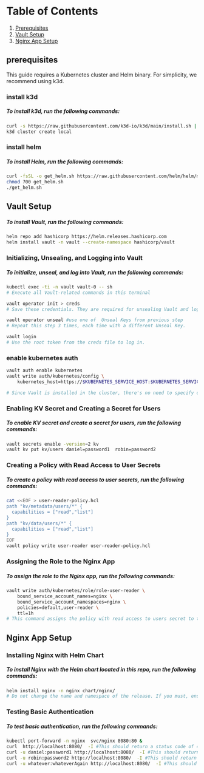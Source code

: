 # Table of Contents
1. [Prerequisites](#prerequisites)
2. [Vault Setup](#vault-setup)
3. [Nginx App Setup](#nginx-app-setup)

## prerequisites
This guide requires a Kubernetes cluster and Helm binary. For simplicity, we recommend using k3d.
### install k3d
##### To install k3d, run the following commands:
```sh
curl -s https://raw.githubusercontent.com/k3d-io/k3d/main/install.sh | bash
k3d cluster create local
```
### install helm
##### To install Helm, run the following commands:
```sh
curl -fsSL -o get_helm.sh https://raw.githubusercontent.com/helm/helm/main/scripts/get-helm-3
chmod 700 get_helm.sh
./get_helm.sh
```

## Vault Setup

##### To install Vault, run the following commands:
```bash
helm repo add hashicorp https://helm.releases.hashicorp.com
helm install vault -n vault --create-namespace hashicorp/vault
```
### Initializing, Unsealing, and Logging into Vault
##### To initialize, unseal, and log into Vault, run the following commands:
```bash
kubectl exec -ti -n vault vault-0 -- sh
# Execute all Vault-related commands in this terminal

vault operator init > creds
# Save these credentials. They are required for unsealing Vault and logging in.

vault operator unseal #use one of  Unseal Keys from previous step
# Repeat this step 3 times, each time with a different Unseal Key.

vault login
# Use the root token from the creds file to log in.
```
### enable kubernetes auth
```bash
vault auth enable kubernetes
vault write auth/kubernetes/config \
    kubernetes_host=https://$KUBERNETES_SERVICE_HOST:$KUBERNETES_SERVICE_PORT

# Since Vault is installed in the cluster, there's no need to specify other parameters. Vault can read them from its serviceAccount.
```
### Enabling KV Secret and Creating a Secret for Users
##### To enable KV secret and create a secret for users, run the following commands:
```bash
vault secrets enable -version=2 kv
vault kv put kv/users daniel=password1  robin=password2
```
### Creating a Policy with Read Access to User Secrets
##### To create a policy with read access to user secrets, run the following commands:
```bash
cat <<EOF > user-reader-policy.hcl 
path "kv/metadata/users/*" {
  capabilities = ["read","list"]
}
path "kv/data/users/*" {
  capabilities = ["read","list"]
}
EOF
vault policy write user-reader user-reader-policy.hcl
```
### Assigning the Role to the Nginx App
##### To assign the role to the Nginx app, run the following commands:
```bash
vault write auth/kubernetes/role/role-user-reader \
    bound_service_account_names=nginx \
    bound_service_account_namespaces=nginx \
    policies=default,user-reader \
    ttl=1h
# This command assigns the policy with read access to users secret to the Nginx app's serviceAccount.
```

## Nginx App Setup

### Installing Nginx with Helm Chart
##### To install Nginx with the Helm chart located in this repo, run the following commands:
```bash
helm install nginx -n nginx chart/nginx/
# Do not change the name and namespace of the release. If you must, ensure to update other parts like the role in Vault (previous step).
```
### Testing Basic Authentication
##### To test basic authentication, run the following commands:
```bash
kubectl port-forward -n nginx  svc/nginx 8080:80 &
curl  http://localhost:8080/  -I #This should return a status code of 403
curl -u daniel:password1 http://localhost:8080/  -I #This should return a status code of 200
curl -u robin:password2 http://localhost:8080/  -I #This should return a status code of 200
curl -u whatever:whateverAgain http://localhost:8080/  -I #This should return a status code of 403
```